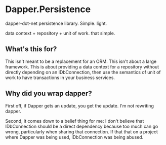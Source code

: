 Dapper.Persistence
================

dapper-dot-net persistence library. Simple. light. 

data context + repository + unit of work. that simple.

## What's this for?

This isn't meant to be a replacement for an ORM.  This isn't about a large framework. This is about providing a data context for a repository without directly depending on an IDbConnection, then use the semantics of unit of work to have transactions in your business services.

## Why did you wrap dapper?

First off, if Dapper gets an update, you get the update. I'm not rewriting dapper. 

Second, it comes down to a belief thing for me: I don't believe
that IDbConnection should be a direct dependency because too much can go wrong, particularly when sharing that connection. If that
that on a project where Dapper was being used, IDbConnection was being abused.


